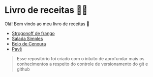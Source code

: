 
# Livro de receitas :man_cook:

Olá! Bem vindo ao meu livro de receitas :wave:

-   [Strogonoff de frango](https://github.com/MarcosLudgerio/livro-2-receitas/blob/master/receitas/strogonoff.md)
-   [Salada Simples](https://github.com/MarcosLudgerio/livro-2-receitas/blob/master/receitas/salada.md)
-   [Bolo de Cenoura](https://github.com/MarcosLudgerio/livro-2-receitas/blob/master/receitas/bolocenoura.md)
-   [Pavê](https://github.com/MarcosLudgerio/livro-2-receitas/blob/master/receitas/pave.md)

<blockquote>
Esse repositório foi criado com o intuíto de aprofundar mais os conhecimentos a respeito do controle de versionamento do git e github
</blockquote> 
